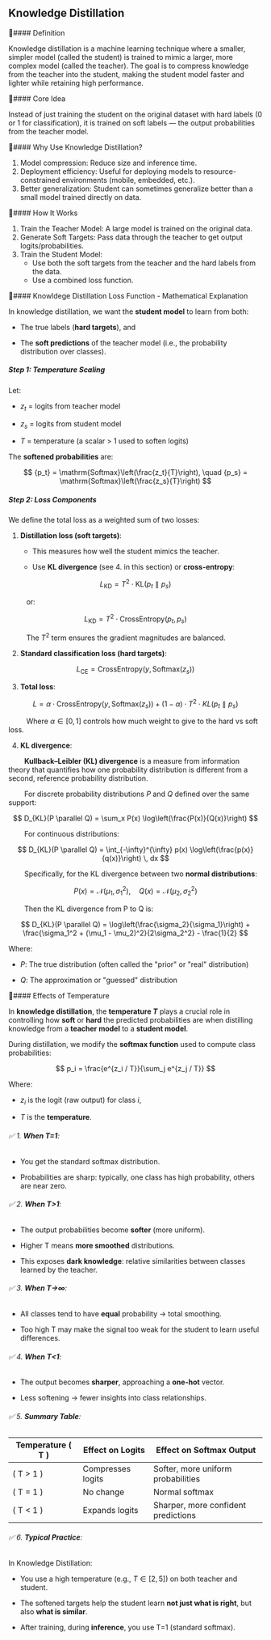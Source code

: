 ## Knowledge Distillation

📌#### Definition

Knowledge distillation is a machine learning technique where a smaller, simpler model (called the student) is trained to mimic a larger, more complex model (called the teacher). The goal is to compress knowledge from the teacher into the student, making the student model faster and lighter while retaining high performance.

📌#### Core Idea

Instead of just training the student on the original dataset with hard labels (0 or 1 for classification), it is trained on soft labels — the output probabilities from the teacher model.

📌#### Why Use Knowledge Distillation?

1. Model compression: Reduce size and inference time.
2. Deployment efficiency: Useful for deploying models to resource-constrained environments (mobile, embedded, etc.).
3. Better generalization: Student can sometimes generalize better than a small model trained directly on data.

📌#### How It Works

1. Train the Teacher Model: A large model is trained on the original data.
2. Generate Soft Targets: Pass data through the teacher to get output logits/probabilities.
3. Train the Student Model:
   - Use both the soft targets from the teacher and the hard labels from the data.
   - Use a combined loss function.

📌#### Knowldege Distillation Loss Function - Mathematical Explanation

In knowledge distillation, we want the **student model** to learn from both:

- The true labels (**hard targets**), and

- The **soft predictions** of the teacher model (i.e., the probability distribution over classes).

##### Step 1: Temperature Scaling

Let:

- $z_t$ = logits from teacher model

- $z_s$ = logits from student model

- $T$ = temperature (a scalar > 1 used to soften logits)

The **softened probabilities** are:

$$
{p_t} = \mathrm{Softmax}\left(\frac{z_t}{T}\right), \quad {p_s} = \mathrm{Softmax}\left(\frac{z_s}{T}\right)
$$

##### Step 2: Loss Components

We define the total loss as a weighted sum of two losses:

1. **Distillation loss (soft targets)**:
   
   - This measures how well the student mimics the teacher.
   
   - Use **KL divergence** (see 4. in this section) or **cross-entropy**:

$$
L_{\mathrm{KD}} = T^2 \cdot \mathrm{KL}(p_t \parallel p_s)
$$

             or:

$$
L_{\mathrm{KD}} = T^2 \cdot \mathrm{CrossEntropy}(p_t, p_s)
$$

          The $T^2$ term ensures the gradient magnitudes are balanced.

2. **Standard classification loss (hard targets)**:

$$
L_{\mathrm{CE}} = \mathrm{CrossEntropy}(y, \mathrm{Softmax}(z_s))
$$

3. **Total loss**:

$$
L = \alpha \cdot \mathrm{CrossEntropy}(y, \mathrm{Softmax}(z_s)) + (1 - \alpha) \cdot T^2 \cdot KL(p_t \parallel p_s)
$$

          Where $α∈[0,1]$ controls how much weight to give to the hard vs soft loss.

4. **KL divergence**:

        **Kullback–Leibler (KL) divergence** is a measure from information theory that quantifies how one probability distribution is different from a second, reference probability distribution.

        For discrete probability distributions $P$ and $Q$ defined over the same support:

$$
D_{KL}(P \parallel Q) = \sum_x P(x) \log\left(\frac{P(x)}{Q(x)}\right)
$$

        For continuous distributions:

$$
D_{KL}(P \parallel Q) = \int_{-\infty}^{\infty} p(x) \log\left(\frac{p(x)}{q(x)}\right) \, dx
$$

        Specifically, for the KL divergence between two **normal distributions**:

$$
P(x) = \mathcal{N}(\mu_1, \sigma_1^2), \quad Q(x) = \mathcal{N}(\mu_2, \sigma_2^2)
$$

        Then the KL divergence from P to Q is:

$$
D_{KL}(P \parallel Q) = \log\left(\frac{\sigma_2}{\sigma_1}\right) + \frac{\sigma_1^2 + (\mu_1 - \mu_2)^2}{2\sigma_2^2} - \frac{1}{2}
$$

Where:

- $P$: The true distribution (often called the "prior" or "real" distribution)

- $Q$: The approximation or "guessed" distribution

📌#### Effects of Temperature

In **knowledge distillation**, the **temperature $T$** plays a crucial role in controlling how **soft** or **hard** the predicted probabilities are when distilling knowledge from a **teacher model** to a **student model**.

During distillation, we modify the **softmax function** used to compute class probabilities:

$$
p_i = \frac{e^{z_i / T}}{\sum_j e^{z_j / T}}
$$

Where:

- $z_i$ is the logit (raw output) for class $i$,

- $T$ is the **temperature**.

###### ✅ 1. **When T=1**:

- You get the standard softmax distribution.

- Probabilities are sharp: typically, one class has high probability, others are near zero.

###### ✅ 2. **When T>1**:

- The output probabilities become **softer** (more uniform).

- Higher T means **more smoothed** distributions.

- This exposes **dark knowledge**: relative similarities between classes learned by the teacher.

###### ✅ 3. **When T→∞**:

- All classes tend to have **equal** probability → total smoothing.

- Too high T may make the signal too weak for the student to learn useful differences.

###### ✅ 4. **When T<1**:

- The output becomes **sharper**, approaching a **one-hot** vector.

- Less softening → fewer insights into class relationships.

###### ✅ 5. **Summary Table**:

| Temperature \( T \) | Effect on Logits  | Effect on Softmax Output            |
| ------------------- | ----------------- | ----------------------------------- |
| \( T > 1 \)         | Compresses logits | Softer, more uniform probabilities  |
| \( T = 1 \)         | No change         | Normal softmax                      |
| \( T < 1 \)         | Expands logits    | Sharper, more confident predictions |

###### ✅ 6. **Typical Practice**:

In Knowledge Distillation:

- You use a high temperature (e.g., $T∈[2,5]$) on both teacher and student.

- The softened targets help the student learn **not just what is right**, but also **what is similar**.

- After training, during **inference**, you use T=1 (standard softmax).


